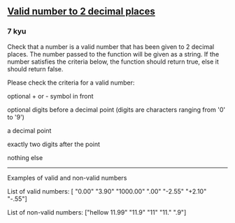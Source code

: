 <h2><a href=https://www.codewars.com/kata/55f9064161541a9e01000001/train/javascript target="_blank">Valid number to 2 decimal places</a></h2><h3>7 kyu</h3><p>Check that a number is a valid number that has been given to 2 decimal places.  The number passed to the function will be given as a string. If the number satisfies the criteria below, the function should return true, else it should return false. </p><p>Please check the criteria for a valid number:</p><p>optional + or - symbol in front</p><p>optional digits before a decimal point (digits are characters ranging from '0' to '9')</p><p>a decimal point</p><p>exactly two digits after the point</p><p>nothing else</p><hr><p>Examples of valid and non-valid numbers</p><p>List of valid numbers: [ "0.00"  "3.90"  "1000.00"  ".00"  "-2.55"  "+2.10"  "-.55"]  </p><p>List of non-valid numbers: ["hellow 11.99" "11.9"  "11"  "11."  ".9"]</p>